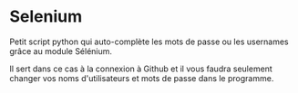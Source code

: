 # Selenium
Petit script python qui auto-complète les mots de passe ou les usernames grâce au module Sélénium.

Il sert dans ce cas à la connexion à Github et il vous faudra seulement changer vos noms d'utilisateurs et mots de passe dans le programme.

